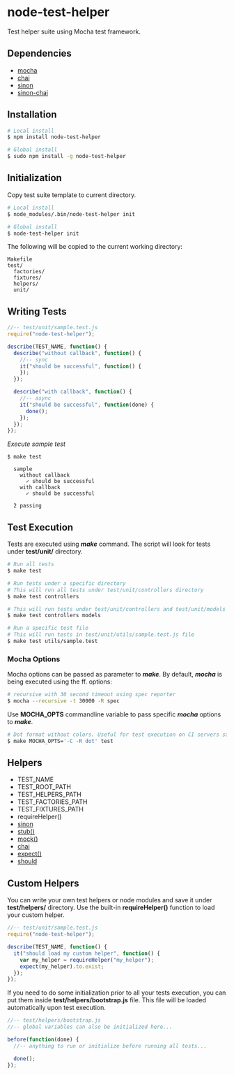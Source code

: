 # node-test-helper
Test helper suite using Mocha test framework.


## Dependencies

* [mocha](https://github.com/mochajs/mocha)
* [chai](https://github.com/chaijs/chai)
* [sinon](https://github.com/cjohansen/Sinon.JS)
* [sinon-chai](https://github.com/domenic/sinon-chai)


## Installation

```sh
# Local install
$ npm install node-test-helper

# Global install
$ sudo npm install -g node-test-helper
```


## Initialization

Copy test suite template to current directory.

```sh
# Local install
$ node_modules/.bin/node-test-helper init

# Global install
$ node-test-helper init
```

The following will be copied to the current working directory:

```
Makefile
test/
  factories/
  fixtures/
  helpers/
  unit/
```


## Writing Tests

```javascript
//-- test/unit/sample.test.js
require("node-test-helper");

describe(TEST_NAME, function() {
  describe("without callback", function() {
    //-- sync
    it("should be successful", function() {
    });
  });

  describe("with callback", function() {
    //-- async
    it("should be successful", function(done) {
      done();
    });
  });
});
```

_Execute sample test_

```
$ make test

  sample
    without callback
      ✓ should be successful
    with callback
      ✓ should be successful

  2 passing
```


## Test Execution

Tests are executed using **_make_** command. The script will look for tests under **test/unit/** directory.

```sh
# Run all tests
$ make test

# Run tests under a specific directory
# This will run all tests under test/unit/controllers directory
$ make test controllers

# This will run tests under test/unit/controllers and test/unit/models directories
$ make test controllers models

# Run a specific test file
# This will run tests in test/unit/utils/sample.test.js file
$ make test utils/sample.test
```


### Mocha Options

Mocha options can be passed as parameter to **_make_**. By default, **_mocha_** is being executed using the ff. options:

```sh
# recursive with 30 second timeout using spec reporter
$ mocha --recursive -t 30000 -R spec
```

Use **MOCHA_OPTS** commandline variable to pass specific **_mocha_** options to **_make_**.

```sh
# Dot format without colors. Useful for test execution on CI servers such as Jenkins.
$ make MOCHA_OPTS='-C -R dot' test
```


## Helpers

* TEST_NAME
* TEST_ROOT_PATH
* TEST_HELPERS_PATH
* TEST_FACTORIES_PATH
* TEST_FIXTURES_PATH
* requireHelper()
* [sinon](https://github.com/cjohansen/Sinon.JS)
* [stub()](https://github.com/cjohansen/Sinon.JS)
* [mock()](https://github.com/cjohansen/Sinon.JS)
* [chai](https://github.com/chaijs/chai)
* [expect()](https://github.com/chaijs/chai)
* [should](https://github.com/chaijs/chai)


## Custom Helpers

You can write your own test helpers or node modules and save it under **test/helpers/** directory. Use the built-in **requireHelper()** function to load your custom helper.

```javascript
//-- test/unit/sample.test.js
require("node-test-helper");

describe(TEST_NAME, function() {
  it("should load my custom helper", function() {
    var my_helper = requireHelper("my_helper");
    expect(my_helper).to.exist;
  });
});
```

If you need to do some initialization prior to all your tests execution, you can put them inside **test/helpers/bootstrap.js** file. This file will be loaded automatically upon test execution.

```javascript
//-- test/helpers/bootstrap.js
//-- global variables can also be initialized here...

before(function(done) {
  //-- anything to run or initialize before running all tests...

  done();
});
```
